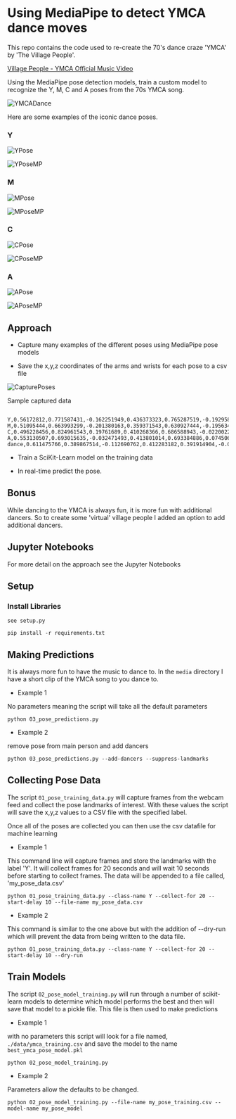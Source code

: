 # Using MediaPipe to detect YMCA dance moves

This repo contains the code used to re-create the 70's dance craze 'YMCA' by 'The Village People'.

[Village People - YMCA Official Music Video](https://www.youtube.com/watch?v=CS9OO0S5w2k)

Using the MediaPipe pose detection models, train a custom model to recognize the Y, M, C and A poses from the 70s YMCA song.

![YMCADance](./media/ymca_dance.gif)


Here are some examples of the iconic dance poses.

### Y
![YPose](./data/Y.png)

![YPoseMP](./data/Y-pose.png)

### M
![MPose](./data/M.png)

![MPoseMP](./data/M-pose.png)

### C
![CPose](./data/C.png)

![CPoseMP](./data/C-pose.png)

### A
![APose](./data/A.png)

![APoseMP](./data/A-pose.png)

## Approach

* Capture many examples of the different poses  using MediaPipe pose models

* Save the x,y,z coordinates of the arms and wrists for each pose to a csv file

![CapturePoses](./images/Y-before-after.png)

Sample captured data

```text

Y,0.56172812,0.771587431,-0.162251949,0.436373323,0.765287519,-0.192958564,0.597814322,0.907481551,-0.184370488,0.379148483,0.898177743,-0.22038582,0.626989663,1.00224638,-0.325642794,0.382508397,1.03627193,-0.322546929
M,0.51095444,0.663993299,-0.201380163,0.359371543,0.630927444,-0.195634276,0.618140161,0.616139412,-0.489198864,0.244325727,0.565191627,-0.416401088,0.538030505,0.513025522,-0.688249707,0.345781505,0.497372001,-0.52709347
C,0.496228456,0.824961543,0.19761689,0.410268366,0.686588943,-0.022002202,0.570238709,0.910106003,0.292604834,0.450379699,0.538195908,-0.218064994,0.675926566,0.884340048,0.209622055,0.568691671,0.470013976,-0.185098737
A,0.553130507,0.693015635,-0.032471493,0.413801014,0.693384886,0.074506953,0.547524154,0.479360789,-0.261273533,0.369565457,0.517181873,-0.064564958,0.476920903,0.285808414,-0.360868335,0.427562892,0.305341274,-0.09409456
dance,0.611475766,0.389867514,-0.112690762,0.412283182,0.391914904,-0.052637506,0.68566817,0.658067942,-0.232953832,0.357224882,0.643335521,0.003725914,0.598308921,0.61629492,-0.590728581,0.327875674,0.847303748,-0.189069256

```

* Train a SciKit-Learn model on the training data

* In real-time predict the pose.

## Bonus

While dancing to the YMCA is always fun, it is more fun with additional dancers.  So to create some 'virtual' village people I added an option to add additional dancers.

## Jupyter Notebooks

For more detail on the approach see the Jupyter Notebooks

## Setup

### Install Libraries

`see setup.py`

```shell
pip install -r requirements.txt
```

## Making Predictions

It is always more fun to have the music to dance to.  In the `media` directory I have a short clip of the YMCA song to you dance to.

* Example 1

No parameters meaning the script will take all the default parameters

```shell
python 03_pose_predictions.py 
```

* Example 2

remove pose from main person and add dancers
```shell
python 03_pose_predictions.py --add-dancers --suppress-landmarks
```

## Collecting Pose Data

The script `01_pose_training_data.py` will capture frames from the webcam feed and collect the pose landmarks of interest.  With these values the script will save the x,y,z values to a CSV file with the specified label.

Once all of the poses are collected you can then use the csv datafile for machine learning

* Example 1

This command line will capture frames and store the landmarks with the label 'Y'.  It will collect frames for 20 seconds and will wait 10 seconds before starting to collect frames.  The data will be appended to a file called, 'my_pose_data.csv'
```shell
python 01_pose_training_data.py --class-name Y --collect-for 20 --start-delay 10 --file-name my_pose_data.csv
```

* Example 2

This command is similar to the one above but with the addition of --dry-run which will prevent the data from being written to the data file.
```shell
python 01_pose_training_data.py --class-name Y --collect-for 20 --start-delay 10 --dry-run
```

## Train Models

The script `02_pose_model_training.py` will run through a number of scikit-learn models to determine which model performs the best and then will save that model to a pickle file.  This file is then used to make predictions

* Example 1

with no parameters this script will look for a file named, `./data/ymca_training.csv` and save the model to the name `best_ymca_pose_model.pkl`

```shell
python 02_pose_model_training.py 
```

* Example 2

Parameters allow the defaults to be changed.

```shell
python 02_pose_model_training.py --file-name my_pose_training.csv --model-name my_pose_model
```


